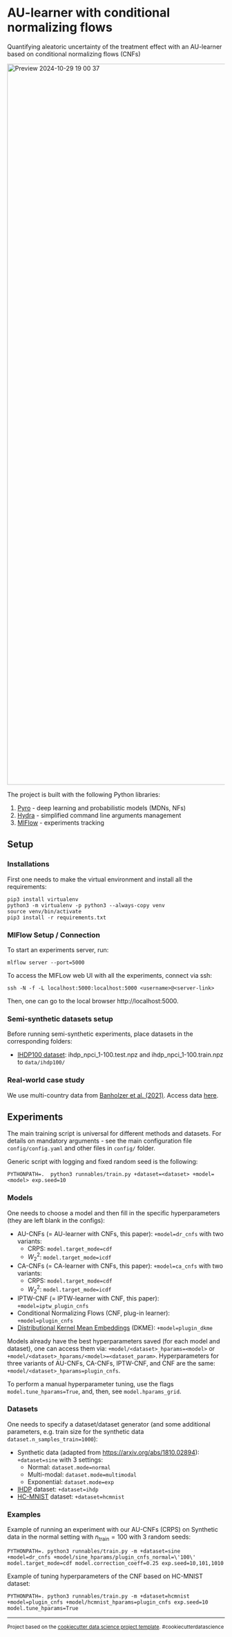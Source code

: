 AU-learner with conditional normalizing flows
==============================

Quantifying aleatoric uncertainty of the treatment effect with an AU-learner based on conditional normalizing flows (CNFs)

<img width="1666" alt="Preview 2024-10-29 19 00 37" src="https://github.com/user-attachments/assets/d5b67bee-574f-4fc3-9bab-976a80a5ec47">


The project is built with the following Python libraries:
1. [Pyro](https://pyro.ai/) - deep learning and probabilistic models (MDNs, NFs)
2. [Hydra](https://hydra.cc/docs/intro/) - simplified command line arguments management
3. [MlFlow](https://mlflow.org/) - experiments tracking


## Setup

### Installations
First one needs to make the virtual environment and install all the requirements:
```console
pip3 install virtualenv
python3 -m virtualenv -p python3 --always-copy venv
source venv/bin/activate
pip3 install -r requirements.txt
```

### MlFlow Setup / Connection
To start an experiments server, run: 

`mlflow server --port=5000`

To access the MlFLow web UI with all the experiments, connect via ssh:

`ssh -N -f -L localhost:5000:localhost:5000 <username>@<server-link>`

Then, one can go to the local browser http://localhost:5000.

### Semi-synthetic datasets setup

Before running semi-synthetic experiments, place datasets in the corresponding folders:
- [IHDP100 dataset](https://www.fredjo.com/): ihdp_npci_1-100.test.npz and ihdp_npci_1-100.train.npz to `data/ihdp100/`

### Real-world case study 

We use multi-country data from [Banholzer et al. (2021)](https://doi.org/10.1371/journal.pone.0252827). Access data [here](https://github.com/nbanho/npi_effectiveness_first_wave/blob/master/data/data_preprocessed.csv).

## Experiments

The main training script is universal for different methods and datasets. For details on mandatory arguments - see the main configuration file `config/config.yaml` and other files in `config/` folder.

Generic script with logging and fixed random seed is the following:
```console
PYTHONPATH=.  python3 runnables/train.py +dataset=<dataset> +model=<model> exp.seed=10
```

### Models

One needs to choose a model and then fill in the specific hyperparameters (they are left blank in the configs):
- AU-CNFs (= AU-learner with CNFs, this paper): `+model=dr_cnfs` with two variants:
  - CRPS: `model.target_mode=cdf`
  - $W_2^2$: `model.target_mode=icdf`
- CA-CNFs (= CA-learner with CNFs, this paper): `+model=ca_cnfs` with two variants:
  - CRPS: `model.target_mode=cdf`
  - $W_2^2$: `model.target_mode=icdf`
- IPTW-CNF (= IPTW-learner with CNF, this paper): `+model=iptw_plugin_cnfs`
- Conditional Normalizing Flows (CNF, plug-in learner): `+model=plugin_cnfs`
- [Distributional Kernel Mean Embeddings](https://arxiv.org/pdf/1805.08845.pdf) (DKME): `+model=plugin_dkme`

Models already have the best hyperparameters saved (for each model and dataset), one can access them via: `+model/<dataset>_hparams=<model>` or `+model/<dataset>_hparams/<model>=<dataset_param>`. Hyperparameters for three variants of AU-CNFs, CA-CNFs, IPTW-CNF, and CNF are the same: `+model/<dataset>_hparams=plugin_cnfs`.

To perform a manual hyperparameter tuning, use the flags `model.tune_hparams=True`, and, then, see `model.hparams_grid`. 

### Datasets
One needs to specify a dataset/dataset generator (and some additional parameters, e.g. train size for the synthetic data `dataset.n_samples_train=1000`):
- Synthetic data (adapted from https://arxiv.org/abs/1810.02894): `+dataset=sine` with 3 settings:
  - Normal: `dataset.mode=normal`
  - Multi-modal: `dataset.mode=multimodal`
  - Exponential: `dataset.mode=exp`
- [IHDP](https://www.tandfonline.com/doi/abs/10.1198/jcgs.2010.08162) dataset: `+dataset=ihdp` 
- [HC-MNIST](https://github.com/anndvision/quince/blob/main/quince/library/datasets/hcmnist.py) dataset: `+dataset=hcmnist`

### Examples

Example of running an experiment with our AU-CNFs (CRPS) on Synthetic data in the normal setting with $n_{\text{train}} = 100$ with 3 random seeds:
```console
PYTHONPATH=. python3 runnables/train.py -m +dataset=sine +model=dr_cnfs +model/sine_hparams/plugin_cnfs_normal=\'100\' model.target_mode=cdf model.correction_coeff=0.25 exp.seed=10,101,1010
```

Example of tuning hyperparameters of the CNF based on HC-MNIST dataset:
```console
PYTHONPATH=. python3 runnables/train.py -m +dataset=hcmnist +model=plugin_cnfs +model/hcmnist_hparams=plugin_cnfs exp.seed=10 model.tune_hparams=True
```

--------

<p><small>Project based on the <a target="_blank" href="https://drivendata.github.io/cookiecutter-data-science/">cookiecutter data science project template</a>. #cookiecutterdatascience</small></p>
